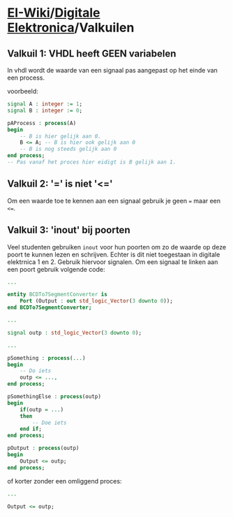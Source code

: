 # [EI-Wiki](..)/[Digitale Elektronica](Home)/Valkuilen

## Valkuil 1: VHDL heeft GEEN variabelen
In vhdl wordt de waarde van een signaal pas aangepast op het einde van een process.

voorbeeld:
```vhdl
signal A : integer := 1;
signal B : integer := 0;

pAProcess : process(A)
begin
    -- B is hier gelijk aan 0.
    B <= A; -- B is hier ook gelijk aan 0
    -- B is nog steeds gelijk aan 0
end process;
-- Pas vanaf het proces hier eidigt is B gelijk aan 1.
```

## Valkuil 2: '=' is niet '<='
Om een waarde toe te kennen aan een signaal gebruik je geen `=` maar een `<=`.

## Valkuil 3: 'inout' bij poorten
Veel studenten gebruiken `inout` voor hun poorten om zo de waarde op deze poort te kunnen lezen en schrijven. Echter is dit niet toegestaan in digitale elektrnica 1 en 2. Gebruik hiervoor signalen. Om een signaal te linken aan een poort gebruik volgende code:

```vhdl
...

entity BCDTo7SegmentConverter is
    Port (Output : out std_logic_Vector(3 downto 0));
end BCDTo7SegmentConverter;

...

signal outp : std_logic_Vector(3 downto 0);

...

pSomething : process(...)
begin
    -- Do iets
    outp <= ...,
end process;

pSomethingElse : process(outp)
begin
    if(outp = ...)
    then
        -- Doe iets
    end if;
end process;

pOutput : process(outp)
begin
    Output <= outp;
end process;
```

of korter zonder een omliggend proces:
```vhdl
...

Output <= outp;
```